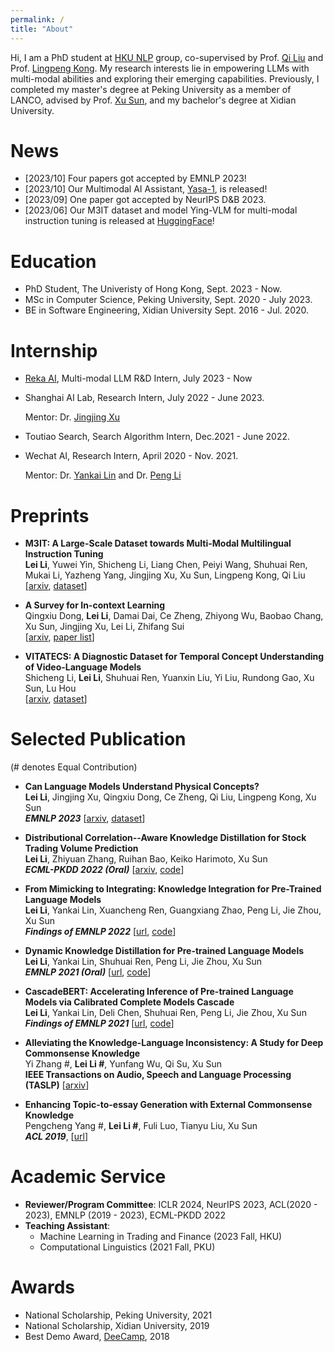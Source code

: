 ```yaml
---
permalink: /
title: "About"
---
```


Hi, I am a PhD student at [HKU NLP](https://hkunlp.github.io/) group, co-supervised by Prof. [Qi Liu](https://leuchine.github.io/) and Prof. [Lingpeng Kong](https://ikekonglp.github.io/). My research interests lie in empowering LLMs with multi-modal abilities and exploring their emerging capabilities. Previously, I completed my master's degree at Peking University as a member of LANCO, advised by Prof. [Xu Sun](https://xusun.org), and my bachelor's degree at Xidian University.


News
=====
* [2023/10] Four papers got accepted by EMNLP 2023!
* [2023/10] Our Multimodal AI Assistant, [Yasa-1](https://reka.ai/announcing-our-multimodal-ai-assistant/), is released!
* [2023/09] One paper got accepted by NeurIPS D&B 2023.
* [2023/06] Our M3IT dataset and model Ying-VLM for multi-modal instruction tuning is released at [HuggingFace](https://m3-it.github.io/)! 


Education
=====
* PhD Student, The Univeristy of Hong Kong, Sept. 2023 - Now.
* MSc in Computer Science, Peking University, Sept. 2020 - July 2023.
* BE in Software Engineering, Xidian University Sept. 2016 - Jul. 2020.



Internship
======
* [Reka AI](https://reka.ai/), Multi-modal LLM R&D Intern, July 2023 - Now
* Shanghai AI Lab, Research Intern, July 2022 - June 2023.

  Mentor: Dr. [Jingjing Xu](https://jingjingxu.com/)
* Toutiao Search, Search Algorithm Intern, Dec.2021 - June 2022. 
* Wechat AI, Research Intern, April 2020 - Nov. 2021. 

  Mentor: Dr. [Yankai Lin](https://linyankai.github.io/) and Dr. [Peng Li](https://www.lpeng.net/)


Preprints
======

* **M3IT: A Large-Scale Dataset towards Multi-Modal Multilingual Instruction Tuning**   
**Lei Li**, Yuwei Yin, Shicheng Li, Liang Chen, Peiyi Wang, Shuhuai Ren, Mukai Li, Yazheng Yang, Jingjing Xu, Xu Sun, Lingpeng Kong, Qi Liu   
[[arxiv](https://arxiv.org/pdf/2306.04387.pdf), [dataset](https://huggingface.co/datasets/MMInstruction/M3IT)]


* **A Survey for In-context Learning**  
  Qingxiu Dong, **Lei Li**, Damai Dai, Ce Zheng, Zhiyong Wu, Baobao Chang, Xu Sun, Jingjing Xu, Lei Li, Zhifang Sui  
  [[arxiv](https://arxiv.org/pdf/2301.00234.pdf), [paper list](https://github.com/dqxiu/ICL_PaperList)]


* **VITATECS: A Diagnostic Dataset for Temporal Concept Understanding of Video-Language Models**   
  Shicheng Li, **Lei Li**, Shuhuai Ren, Yuanxin Liu, Yi Liu, Rundong Gao, Xu Sun, Lu Hou  
  [[arxiv](https://arxiv.org/abs/2311.17404), [dataset](https://huggingface.co/datasets/lscpku/VITATECS)] 


Selected Publication
======
(# denotes Equal Contribution)

* **Can Language Models Understand Physical Concepts?**  
  **Lei Li**, Jingjing Xu, Qingxiu Dong, Ce Zheng, Qi Liu, Lingpeng Kong, Xu Sun  
  ***EMNLP 2023*** [[arxiv](https://arxiv.org/pdf/2305.14057.pdf), [dataset](https://github.com/TobiasLee/VEC)]

* **Distributional Correlation--Aware Knowledge Distillation for Stock Trading Volume Prediction**   
  **Lei Li**, Zhiyuan Zhang, Ruihan Bao, Keiko Harimoto, Xu Sun   
  ***ECML-PKDD 2022 (Oral)*** [[arxiv](https://arxiv.org/pdf/2208.07232.pdf), [code](https://github.com/lancopku/DCKD)] 

* **From Mimicking to Integrating: Knowledge Integration for Pre-Trained Language Models**   
  **Lei Li**, Yankai Lin, Xuancheng Ren, Guangxiang Zhao, Peng Li, Jie Zhou, Xu Sun  
  ***Findings of EMNLP 2022*** [[url](https://aclanthology.org/2022.findings-emnlp.477), [code](https://github.com/lancopku/MUKI)]


* **Dynamic Knowledge Distillation for Pre-trained Language Models**  
  **Lei Li**, Yankai Lin, Shuhuai Ren, Peng Li, Jie Zhou, Xu Sun  
  ***EMNLP 2021 (Oral)*** [[url](https://aclanthology.org/2021.emnlp-main.31/), [code](https://github.com/lancopku/DynamicKD)]


* **CascadeBERT: Accelerating Inference of Pre-trained Language Models via Calibrated Complete Models Cascade**  
  **Lei Li**, Yankai Lin, Deli Chen, Shuhuai Ren, Peng Li, Jie Zhou, Xu Sun  
  ***Findings of EMNLP 2021*** [[url](https://aclanthology.org/2021.findings-emnlp.43), [code](https://github.com/lancopku/cascadebert)]


* **Alleviating the Knowledge-Language Inconsistency: A Study for Deep Commonsense Knowledge**  
  Yi Zhang #, **Lei Li #**, Yunfang Wu, Qi Su, Xu Sun  
  **IEEE Transactions on Audio, Speech and Language Processing (TASLP)** [[arxiv](https://arxiv.org/pdf/2105.13607.pdf)]

* **Enhancing Topic-to-essay Generation with External Commonsense Knowledge**  
  Pengcheng Yang #, **Lei Li #**, Fuli Luo, Tianyu Liu, Xu Sun  
  ***ACL 2019***, [[url](https://aclanthology.org/P19-1193/)] 



Academic Service
=====
- **Reviewer/Program Committee**: ICLR 2024, NeurIPS 2023, ACL(2020 - 2023), EMNLP (2019 - 2023), ECML-PKDD 2022
- **Teaching Assistant**: 
  - Machine Learning in Trading and Finance (2023 Fall, HKU)
  - Computational Linguistics (2021 Fall, PKU)


Awards
======
* National Scholarship, Peking University, 2021
* National Scholarship, Xidian University, 2019 
* Best Demo Award, [DeeCamp](https://deecamp.com/), 2018


